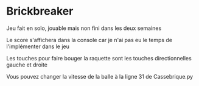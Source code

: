 # Brickbreaker

Jeu fait en solo, jouable mais non fini dans les deux semaines

Le score s'affichera dans la console car je n'ai pas eu le temps de l'implémenter dans le jeu

Les touches pour faire bouger la raquette sont les touches directionnelles gauche et droite

Vous pouvez changer la vitesse de la balle à la ligne 31 de Cassebrique.py

